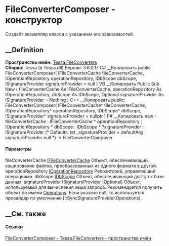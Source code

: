 # FileConverterComposer - конструктор
Создаёт экземпляр класса с указанием его зависимостей.
## __Definition
 **Пространство имён:** [Tessa.FileConverters](N_Tessa_FileConverters.htm)  
 **Сборка:** Tessa (в Tessa.dll) Версия: 3.6.0.17
C# __Копировать
     public FileConverterComposer(
    	IFileConverterCache fileConverterCache,
    	IOperationRepository operationRepository,
    	IDbScope dbScope,
    	ISignatureProvider signatureProvider = null
    )
VB __Копировать
     Public Sub New ( 
    	fileConverterCache As IFileConverterCache,
    	operationRepository As IOperationRepository,
    	dbScope As IDbScope,
    	Optional signatureProvider As ISignatureProvider = Nothing
    )
C++ __Копировать
     public:
    FileConverterComposer(
    	IFileConverterCache^ fileConverterCache, 
    	IOperationRepository^ operationRepository, 
    	IDbScope^ dbScope, 
    	ISignatureProvider^ signatureProvider = nullptr
    )
F# __Копировать
     new : 
            fileConverterCache : IFileConverterCache * 
            operationRepository : IOperationRepository * 
            dbScope : IDbScope * 
            ?signatureProvider : ISignatureProvider 
    (* Defaults:
            let _signatureProvider = defaultArg signatureProvider null
    *)
    -> FileConverterComposer
#### Параметры
fileConverterCache
[IFileConverterCache](T_Tessa_FileConverters_IFileConverterCache.htm)
     Объект, обеспечивающий кэширование файлов, преобразованных из одного формата в другой. 
operationRepository
[IOperationRepository](T_Tessa_Platform_Operations_IOperationRepository.htm)
    Репозиторий, управляющий операциями.
dbScope [IDbScope](T_Tessa_Platform_Data_IDbScope.htm)
    Объект, обеспечивающий доступ к базе данных.
signatureProvider
[ISignatureProvider](T_Tessa_Platform_ISignatureProvider.htm) (Optional)
     Объект, используемый для вычисления хеша запроса. Рекомендуется получить объект по имени [Operations](F_Tessa_Platform_SignatureProviderNames_Operations.htm). Если указано null, то используется провайдер по умолчанию [!:SyncSignatureProvider.Operations]. 
## __См. также
#### Ссылки
[FileConverterComposer - ](T_Tessa_FileConverters_FileConverterComposer.htm)
[Tessa.FileConverters - пространство имён](N_Tessa_FileConverters.htm)
